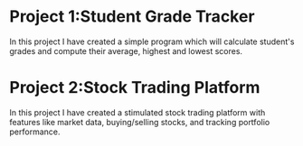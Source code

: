 #  Project 1:Student Grade Tracker
In this project I have created a simple program which will calculate student's  grades and compute their average, highest and lowest scores.

# Project 2:Stock Trading Platform
In this project I have created a stimulated stock trading platform with features like market data, buying/selling stocks, and tracking portfolio performance.


